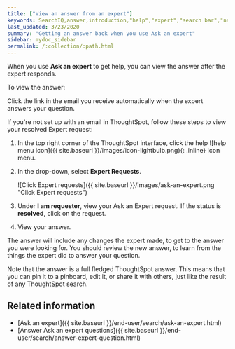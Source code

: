 ```yaml
---
title: ["View an answer from an expert"]
keywords: SearchIQ,answer,introduction,"help","expert","search bar","natural language",speech,voice
last_updated: 3/23/2020
summary: "Getting an answer back when you use Ask an expert"
sidebar: mydoc_sidebar
permalink: /:collection/:path.html
---
```


When you use **Ask an expert** to get help, you can view the answer after the expert responds.

To view the answer:

Click the link in the email you receive automatically when the expert answers your question.

If you're not set up with an email in ThoughtSpot, follow these steps to view your resolved Expert request:

1. In the top right corner of the ThoughtSpot interface, click the help ![help menu icon]({{ site.baseurl }}/images/icon-lightbulb.png){: .inline} icon menu.

2. In the drop-down, select **Expert Requests**.

   ![Click Expert requests]({{ site.baseurl }}/images/ask-an-expert.png "Click Expert requests")

3. Under **I am requester**, view your Ask an Expert request. If the status is **resolved**, click on the request.

3. View your answer.

The answer will include any changes the expert made, to get to the answer you were looking for. You should review the new answer, to learn from the things the expert did to answer your question.

Note that the answer is a full fledged ThoughtSpot answer. This means that you can pin it to a pinboard, edit it, or share it with others, just like the result of any ThoughtSpot search.

## Related information

-   [Ask an expert]({{ site.baseurl }}/end-user/search/ask-an-expert.html)
-   [Answer Ask an expert questions]({{ site.baseurl }}/end-user/search/answer-expert-question.html)
